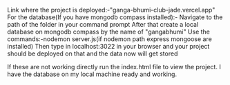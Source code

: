 Link where the project is deployed:-"ganga-bhumi-club-jade.vercel.app"
For the database(If you have mongodb compass installed):-
Navigate to the path of the folder in your command prompt
After that create a local database on mongodb compass by the name of "gangabhumi"
Use the commands:-nodemon server.js(if nodemon path express mongoose are installed)
Then type in localhost:3022 in your browser and your project should be deployed on that and the data now will get stored

If these are not working directly run the index.html file to view the project.
I have the database on my local machine ready and working.
